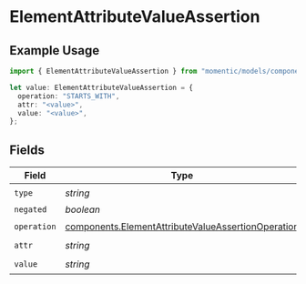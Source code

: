 # ElementAttributeValueAssertion

## Example Usage

```typescript
import { ElementAttributeValueAssertion } from "momentic/models/components";

let value: ElementAttributeValueAssertion = {
  operation: "STARTS_WITH",
  attr: "<value>",
  value: "<value>",
};
```

## Fields

| Field                                                                                                                    | Type                                                                                                                     | Required                                                                                                                 | Description                                                                                                              |
| ------------------------------------------------------------------------------------------------------------------------ | ------------------------------------------------------------------------------------------------------------------------ | ------------------------------------------------------------------------------------------------------------------------ | ------------------------------------------------------------------------------------------------------------------------ |
| `type`                                                                                                                   | *string*                                                                                                                 | :heavy_check_mark:                                                                                                       | N/A                                                                                                                      |
| `negated`                                                                                                                | *boolean*                                                                                                                | :heavy_minus_sign:                                                                                                       | N/A                                                                                                                      |
| `operation`                                                                                                              | [components.ElementAttributeValueAssertionOperation](../../models/components/elementattributevalueassertionoperation.md) | :heavy_check_mark:                                                                                                       | N/A                                                                                                                      |
| `attr`                                                                                                                   | *string*                                                                                                                 | :heavy_check_mark:                                                                                                       | N/A                                                                                                                      |
| `value`                                                                                                                  | *string*                                                                                                                 | :heavy_check_mark:                                                                                                       | N/A                                                                                                                      |